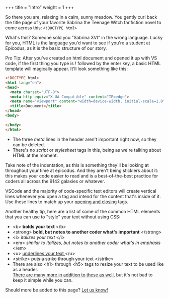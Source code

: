 +++
title = "Intro"
weight = 1
+++

So there you are, relaxing in a calm, sunny meadow. You gently curl back the title page of your favorite Sabrina the Teenage Witch fanfiction novel to come across this: ```<!DOCTYPE html>```

What's this? Someone sold you "Sabrina XVI" in the wrong language. Lucky for you, HTML is the language you'd want to see if you're a student at Epicodus, as it is the basic structure of our story. 

Pro Tip: After you've created an html document and opened it up with VS code, if the first thing you type is ! followed by the enter key, a basic HTML template will magically appear. It'll look something like this:

```html
<!DOCTYPE html>
<html lang="en">
<head>
  <meta charset="UTF-8">
  <meta http-equiv="X-UA-Compatible" content="IE=edge">
  <meta name="viewport" content="width=device-width, initial-scale=1.0">
  <title>Document</title>
</head>
<body>
  
</body>
</html>
```

- The three *meta* lines in the header aren't important right now, so they can be deleted.  
- There's no *script* or *stylesheet* tags in this, being as we're talking about HTML at the moment.

Take note of the indentation, as this is something they'll be looking at throughout your time at epicodus. And they aren't being sticklers about it: this makes your code easier to read and is a best-of-the-best practice for coders all across the 9142 galaxies or whatever. 

VSCode and the majority of code-specific text editors will create vertical lines whenever you open a tag and intend for the content that's inside of it. Use these lines to match up your [opening and closing](https://www.semrush.com/blog/html-tags-list/) tags.

Another healthy tip, here are a list of some of the common HTML elements that you can use to "style" your text without using CSS:
- &lt;b&gt; <b>bolds your text</b> &lt;/b&gt;  
- &lt;strong&gt; <strong>bold, but notes to another coder what's important</strong> &lt;/strong&gt;
- &lt;i&gt; <i>italizes your text</i> &lt;/i&gt;
- &lt;em&gt; <em>similar to italizes, but notes to another coder what's in emphasis</em> &lt;/em&gt;
- &lt;u&gt; <u>underlines your text </u> &lt;/u&gt;
- &lt;strike&gt; <strike>puts a strike through your text</strike> &lt;/strike&gt;
- There are also &lt;h1&gt; through &lt;h5&gt; tags to resize your text to be used like as a header.  
[There are many more in addition to these as well](https://developer.mozilla.org/en-US/docs/Web/HTML/Element), but it's not bad to keep it simple while you can.

Should more be added to this page? [Let us know!](../contributing/contributing.md)
